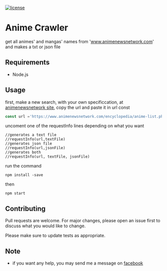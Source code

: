 [![license](https://img.shields.io/github/license/soruly/anilist-crawler.svg)](https://raw.githubusercontent.com/soruly/anilist-crawler/master/LICENSE)
# Anime Crawler

get all animes' and mangas' names from 'www.animenewsnetwork.com' and makes a txt or json file

## Requirements

- Node.js

## Usage

first, make a new search, with your own specificcation, at [animenewsnetwork site](https://www.animenewsnetwork.com/encyclopedia/anime-list.php?alttitles=1&limit_to=&showT=1&showM=1&showO=1&showG=1&showN=1&licensed=&sort=title), copy the url and paste it in url const

```javascript
const url ='https://www.animenewsnetwork.com/encyclopedia/anime-list.php?alttitles=1&limit_to=&showT=1...'
```
uncoment one of the requestInfo lines depending on what you want
```
//generates a text file
//requestInfo(url,textFile)
//generates json file
//requestInfo(url,jsonFile)
//generates both
//requestInfo(url, textFile, jsonFile)
 ```
run the command
```
npm install -save
```
then
```
npm start
```

## Contributing
Pull requests are welcome. For major changes, please open an issue first to discuss what you would like to change.

Please make sure to update tests as appropriate.

## Note

- if you want any help, you may send me a message on [facebook](https://www.facebook.com/gabriel.batistaalmeida.5/) 
